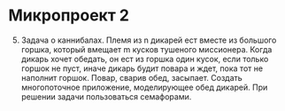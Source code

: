 # Микропроект 2

5. Задача о каннибалах. Племя из n дикарей ест вместе из большого
горшка, который вмещает m кусков тушеного миссионера. Когда дикарь
хочет обедать, он ест из горшка один кусок, если только горшок не пуст,
иначе дикарь будит повара и ждет, пока тот не наполнит горшок. Повар,
сварив обед, засыпает. Создать многопоточное приложение, моделирующее
обед дикарей. При решении задачи пользоваться семафорами.
